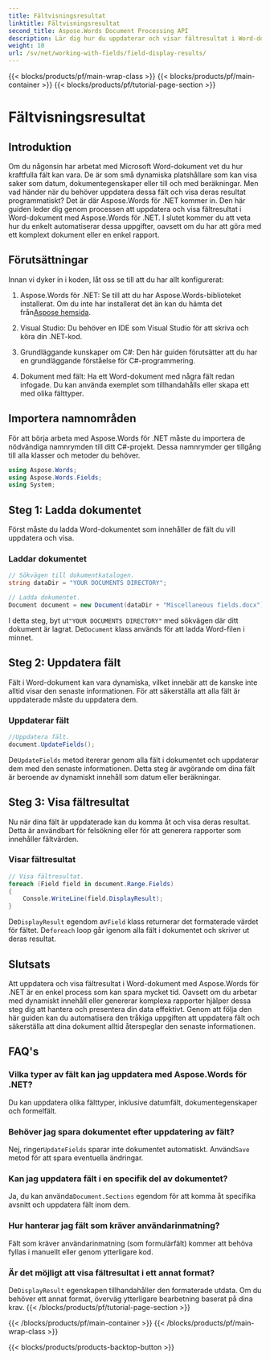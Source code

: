 ```yaml
---
title: Fältvisningsresultat
linktitle: Fältvisningsresultat
second_title: Aspose.Words Document Processing API
description: Lär dig hur du uppdaterar och visar fältresultat i Word-dokument med Aspose.Words för .NET med denna steg-för-steg-guide. Perfekt för att automatisera dokumentuppgifter.
weight: 10
url: /sv/net/working-with-fields/field-display-results/
---
```


{{< blocks/products/pf/main-wrap-class >}}
{{< blocks/products/pf/main-container >}}
{{< blocks/products/pf/tutorial-page-section >}}

# Fältvisningsresultat

## Introduktion

Om du någonsin har arbetat med Microsoft Word-dokument vet du hur kraftfulla fält kan vara. De är som små dynamiska platshållare som kan visa saker som datum, dokumentegenskaper eller till och med beräkningar. Men vad händer när du behöver uppdatera dessa fält och visa deras resultat programmatiskt? Det är där Aspose.Words för .NET kommer in. Den här guiden leder dig genom processen att uppdatera och visa fältresultat i Word-dokument med Aspose.Words för .NET. I slutet kommer du att veta hur du enkelt automatiserar dessa uppgifter, oavsett om du har att göra med ett komplext dokument eller en enkel rapport.

## Förutsättningar

Innan vi dyker in i koden, låt oss se till att du har allt konfigurerat:

1. Aspose.Words för .NET: Se till att du har Aspose.Words-biblioteket installerat. Om du inte har installerat det än kan du hämta det från[Aspose hemsida](https://releases.aspose.com/words/net/).

2. Visual Studio: Du behöver en IDE som Visual Studio för att skriva och köra din .NET-kod.

3. Grundläggande kunskaper om C#: Den här guiden förutsätter att du har en grundläggande förståelse för C#-programmering.

4. Dokument med fält: Ha ett Word-dokument med några fält redan infogade. Du kan använda exemplet som tillhandahålls eller skapa ett med olika fälttyper.

## Importera namnområden

För att börja arbeta med Aspose.Words för .NET måste du importera de nödvändiga namnrymden till ditt C#-projekt. Dessa namnrymder ger tillgång till alla klasser och metoder du behöver.

```csharp
using Aspose.Words;
using Aspose.Words.Fields;
using System;
```

## Steg 1: Ladda dokumentet

Först måste du ladda Word-dokumentet som innehåller de fält du vill uppdatera och visa.

### Laddar dokumentet

```csharp
// Sökvägen till dokumentkatalogen.
string dataDir = "YOUR DOCUMENTS DIRECTORY";

// Ladda dokumentet.
Document document = new Document(dataDir + "Miscellaneous fields.docx");
```

 I detta steg, byt ut`"YOUR DOCUMENTS DIRECTORY"` med sökvägen där ditt dokument är lagrat. De`Document` klass används för att ladda Word-filen i minnet.

## Steg 2: Uppdatera fält

Fält i Word-dokument kan vara dynamiska, vilket innebär att de kanske inte alltid visar den senaste informationen. För att säkerställa att alla fält är uppdaterade måste du uppdatera dem.

### Uppdaterar fält

```csharp
//Uppdatera fält.
document.UpdateFields();
```

 De`UpdateFields` metod itererar genom alla fält i dokumentet och uppdaterar dem med den senaste informationen. Detta steg är avgörande om dina fält är beroende av dynamiskt innehåll som datum eller beräkningar.

## Steg 3: Visa fältresultat

Nu när dina fält är uppdaterade kan du komma åt och visa deras resultat. Detta är användbart för felsökning eller för att generera rapporter som innehåller fältvärden.

### Visar fältresultat

```csharp
// Visa fältresultat.
foreach (Field field in document.Range.Fields)
{
    Console.WriteLine(field.DisplayResult);
}
```

 De`DisplayResult` egendom av`Field` klass returnerar det formaterade värdet för fältet. De`foreach` loop går igenom alla fält i dokumentet och skriver ut deras resultat.

## Slutsats

Att uppdatera och visa fältresultat i Word-dokument med Aspose.Words för .NET är en enkel process som kan spara mycket tid. Oavsett om du arbetar med dynamiskt innehåll eller genererar komplexa rapporter hjälper dessa steg dig att hantera och presentera din data effektivt. Genom att följa den här guiden kan du automatisera den tråkiga uppgiften att uppdatera fält och säkerställa att dina dokument alltid återspeglar den senaste informationen.

## FAQ's

### Vilka typer av fält kan jag uppdatera med Aspose.Words för .NET?  
Du kan uppdatera olika fälttyper, inklusive datumfält, dokumentegenskaper och formelfält.

### Behöver jag spara dokumentet efter uppdatering av fält?  
 Nej, ringer`UpdateFields` sparar inte dokumentet automatiskt. Använd`Save` metod för att spara eventuella ändringar.

### Kan jag uppdatera fält i en specifik del av dokumentet?  
 Ja, du kan använda`Document.Sections` egendom för att komma åt specifika avsnitt och uppdatera fält inom dem.

### Hur hanterar jag fält som kräver användarinmatning?  
Fält som kräver användarinmatning (som formulärfält) kommer att behöva fyllas i manuellt eller genom ytterligare kod.

### Är det möjligt att visa fältresultat i ett annat format?  
 De`DisplayResult` egenskapen tillhandahåller den formaterade utdata. Om du behöver ett annat format, överväg ytterligare bearbetning baserat på dina krav.
{{< /blocks/products/pf/tutorial-page-section >}}

{{< /blocks/products/pf/main-container >}}
{{< /blocks/products/pf/main-wrap-class >}}

{{< blocks/products/products-backtop-button >}}
